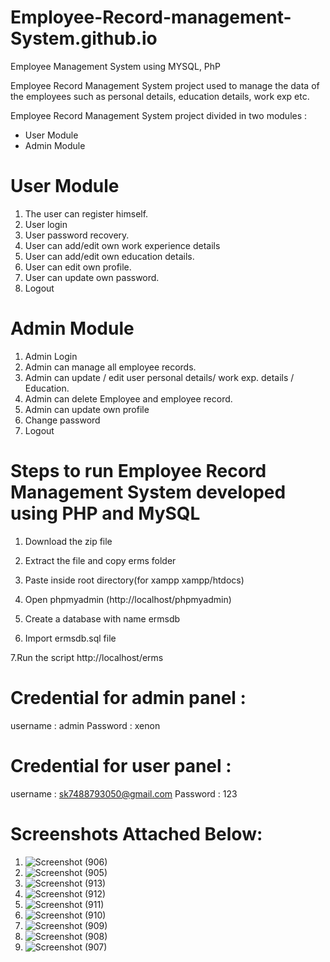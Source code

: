 # Employee-Record-management-System.github.io

Employee Management System using MYSQL, PhP

Employee Record Management System project used to manage the data of the employees such as personal details, education details, work exp etc. 

Employee Record Management System project divided in two modules :

* User Module
* Admin Module

# User Module

1. The user can register himself.
2. User login
3. User password recovery.
4. User can add/edit own work experience details
5. User can add/edit own education details.
6. User can edit own profile.
7. User can update own password.
8. Logout


# Admin Module

1. Admin Login
2. Admin can manage all employee records.
3. Admin can update / edit user personal details/ work exp. details / Education.
4. Admin can delete Employee and employee record.
5. Admin can update own profile
6. Change password
7. Logout


# Steps to run Employee Record Management System developed using PHP and MySQL

1. Download the zip file

2. Extract the file and copy erms folder 

3. Paste inside root directory(for xampp xampp/htdocs)

4. Open phpmyadmin (http://localhost/phpmyadmin)

5. Create a database with name ermsdb

6. Import ermsdb.sql file

7.Run the script http://localhost/erms 



# Credential for admin panel :

username : admin 
Password : xenon


# Credential for user panel :

username : sk7488793050@gmail.com
Password : 123


# Screenshots Attached Below:

1. ![Screenshot (906)](https://user-images.githubusercontent.com/63163502/222188968-d8df5819-31be-4d7d-a461-570026b9fb30.png)
2. ![Screenshot (905)](https://user-images.githubusercontent.com/63163502/222188989-ab6ce299-465a-43dc-a9f3-bc5812e11a47.png)
3. ![Screenshot (913)](https://user-images.githubusercontent.com/63163502/222188994-c8af9f34-ebcb-4341-9f32-225a618d9b4e.png)
4. ![Screenshot (912)](https://user-images.githubusercontent.com/63163502/222188996-597575d2-f100-419a-b4c4-2d9d526aa353.png)
5. ![Screenshot (911)](https://user-images.githubusercontent.com/63163502/222189006-6a32fe30-1549-4d14-bcb9-e91ae549b7dc.png)
6. ![Screenshot (910)](https://user-images.githubusercontent.com/63163502/222189013-e0efd207-c0d3-4d9b-bf81-fb7fe34e7972.png)
7. ![Screenshot (909)](https://user-images.githubusercontent.com/63163502/222189015-c564d44d-cedc-46eb-8ccf-7040d250e189.png)
8. ![Screenshot (908)](https://user-images.githubusercontent.com/63163502/222189022-eb572fa0-67f2-4d5a-a11c-cf73337bcc30.png)
9. ![Screenshot (907)](https://user-images.githubusercontent.com/63163502/222189030-e1d72643-db47-43b5-9fb9-aa0a5d81cfdf.png)





